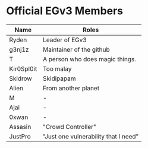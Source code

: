 # Official EGv3 Members

| Name | Roles |
|--|--|
| Ryden | Leader of EGv3 |
| g3nj1z | Maintainer of the github |
| T | A person who does magic things. 
| Kir0Spl0it | Too malay |
| Skidrow | Skidipapam |
| Alien | From another planet |
| M | - |
| Ajai | - |
| 0xwan | - |
| Assasin | "Crowd Controller" |
| JustPro | "Just one vulnerability that I need" |
